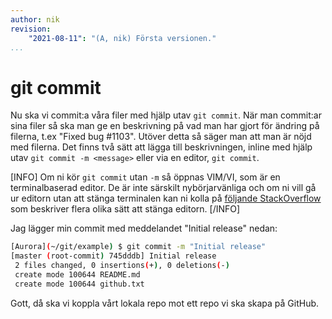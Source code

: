 ```yaml
---
author: nik
revision:
    "2021-08-11": "(A, nik) Första versionen."
...
```

git commit
==================================

Nu ska vi commit:a våra filer med hjälp utav `git commit`. När man commit:ar sina filer så ska man ge en beskrivning på vad man har gjort för ändring på filerna, t.ex "Fixed bug #1103". Utöver detta så säger man att man är nöjd med filerna. Det finns två sätt att lägga till beskrivningen, inline med hjälp utav `git commit -m <message>` eller via en editor, `git commit`.

[INFO]
Om ni kör `git commit` utan `-m` så öppnas VIM/VI, som är en terminalbaserad editor. De är inte särskilt nybörjarvänliga och om ni vill gå ur editorn utan att stänga terminalen kan ni kolla på [följande StackOverflow](https://stackoverflow.com/a/11828573) som beskriver flera olika sätt att stänga editorn.
[/INFO]

Jag lägger min commit med meddelandet "Initial release" nedan:

```bash
[Aurora](~/git/example) $ git commit -m "Initial release"
[master (root-commit) 745dddb] Initial release
 2 files changed, 0 insertions(+), 0 deletions(-)
 create mode 100644 README.md
 create mode 100644 github.txt
```

Gott, då ska vi koppla vårt lokala repo mot ett repo vi ska skapa på GitHub.
